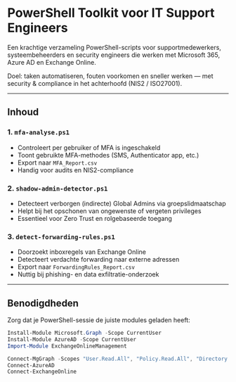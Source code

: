 # PowerShell Toolkit voor IT Support Engineers

Een krachtige verzameling PowerShell-scripts voor supportmedewerkers, systeembeheerders en security engineers die werken met Microsoft 365, Azure AD en Exchange Online.

Doel: taken automatiseren, fouten voorkomen en sneller werken — met security & compliance in het achterhoofd (NIS2 / ISO27001).

---

## Inhoud

### 1. `mfa-analyse.ps1`
- Controleert per gebruiker of MFA is ingeschakeld
- Toont gebruikte MFA-methodes (SMS, Authenticator app, etc.)
- Export naar `MFA_Report.csv`
- Handig voor audits en NIS2-compliance

### 2. `shadow-admin-detector.ps1`
- Detecteert verborgen (indirecte) Global Admins via groepslidmaatschap
- Helpt bij het opschonen van ongewenste of vergeten privileges
- Essentieel voor Zero Trust en rolgebaseerde toegang

### 3. `detect-forwarding-rules.ps1`
- Doorzoekt inboxregels van Exchange Online
- Detecteert verdachte forwarding naar externe adressen
- Export naar `ForwardingRules_Report.csv`
- Nuttig bij phishing- en data exfiltratie-onderzoek

---

## Benodigdheden

Zorg dat je PowerShell-sessie de juiste modules geladen heeft:

```powershell
Install-Module Microsoft.Graph -Scope CurrentUser
Install-Module AzureAD -Scope CurrentUser
Import-Module ExchangeOnlineManagement

Connect-MgGraph -Scopes "User.Read.All", "Policy.Read.All", "Directory.Read.All"
Connect-AzureAD
Connect-ExchangeOnline
